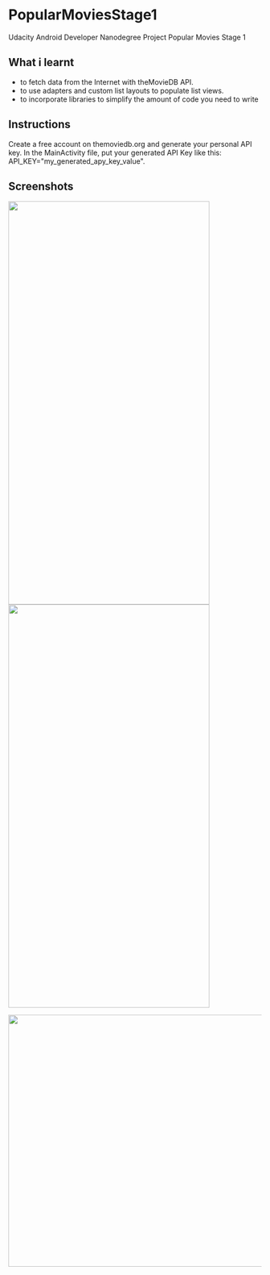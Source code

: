 # PopularMoviesStage1
Udacity Android Developer Nanodegree Project Popular Movies Stage 1

## What i learnt 
- to fetch data from the Internet with theMovieDB API.
- to use adapters and custom list layouts to populate list views.
- to incorporate libraries to simplify the amount of code you need to write

## Instructions
Create a free account on themoviedb.org and generate your personal API key.
In the MainActivity file, put your generated API Key like this: API_KEY="my_generated_apy_key_value".

## Screenshots

<img src="https://firebasestorage.googleapis.com/v0/b/journalapp-985e6.appspot.com/o/Screenshot_20180728-161738_Popular%20Movies.jpg?alt=media&token=850f639d-0893-43d7-9c08-5f5a89822e0b"
 align="left" width="400" height="800"/>
 
 
<img src="https://firebasestorage.googleapis.com/v0/b/journalapp-985e6.appspot.com/o/Screenshot_20180728-161853_Popular%20Movies.jpg?alt=media&token=40647c43-1af6-4518-913e-ce23e0db0dbe"
 align="center" width="400" height="800"/>
   
<img src="https://firebasestorage.googleapis.com/v0/b/journalapp-985e6.appspot.com/o/Screenshot_20180728-161926_Popular%20Movies.jpg?alt=media&token=51733bb0-d787-48e0-b08c-b5a8d17cd22c"
width="800" height="500"/>


